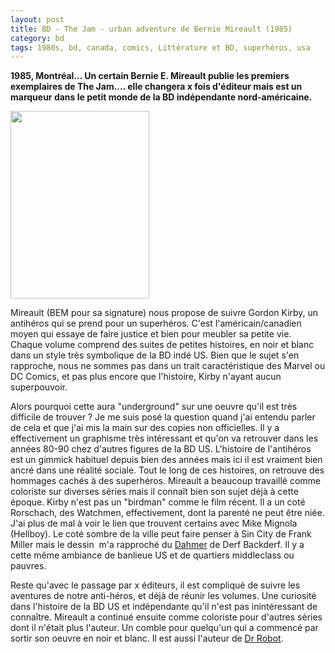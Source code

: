 ```yaml
---
layout: post
title: BD - The Jam - urban adventure de Bernie Mireault (1985)
category: bd
tags: 1980s, bd, canada, comics, Littérature et BD, superhéros, usa
---
```

**1985, Montréal... Un certain Bernie E. Mireault publie les premiers exemplaires de The Jam.... elle changera x fois d'éditeur mais est un marqueur dans le petit monde de la BD indépendante nord-américaine.**

<img class="alignleft size-medium wp-image-19774" src="https://cheziceman.files.wordpress.com/2017/05/berniemireaultthejam.jpg?w=222" alt="" width="222" height="300" />

Mireault (BEM pour sa signature) nous propose de suivre Gordon Kirby, un antihéros qui se prend pour un superhéros. C'est l'américain/canadien moyen qui essaye de faire justice et bien pour meubler sa petite vie. Chaque volume comprend des suites de petites histoires, en noir et blanc dans un style très symbolique de la BD indé US. Bien que le sujet s'en rapproche, nous ne sommes pas dans un trait caractéristique des Marvel ou DC Comics, et pas plus encore que l'histoire, Kirby n'ayant aucun superpouvoir.

Alors pourquoi cette aura "underground" sur une oeuvre qu'il est très difficile de trouver ? Je me suis posé la question quand j'ai entendu parler de cela et que j'ai mis la main sur des copies non officielles. Il y a effectivement un graphisme très intéressant et qu'on va retrouver dans les années 80-90 chez d'autres figures de la BD US. L'histoire de l'antihéros est un gimmick habituel depuis bien des années mais ici il est vraiment bien ancré dans une réalité sociale. Tout le long de ces histoires, on retrouve des hommages cachés à des superhéros. Mireault a beaucoup travaillé comme coloriste sur diverses séries mais il connaît bien son sujet déjà à cette époque. Kirby n'est pas un "birdman" comme le film récent. Il a un coté Rorschach, des Watchmen, effectivement, dont la parenté ne peut être niée. J'ai plus de mal à voir le lien que trouvent certains avec Mike Mignola (Hellboy). Le coté sombre de la ville peut faire penser à Sin City de Frank Miller mais le dessin  m'a rapproché du <a href="https://cheziceman.wordpress.com/2016/11/17/bd-mon-ami-dahmer-de-derf-backderf/">Dahmer</a> de Derf Backderf. Il y a cette même ambiance de banlieue US et de quartiers middleclass ou pauvres.

Reste qu'avec le passage par x éditeurs, il est compliqué de suivre les aventures de notre anti-héros, et déjà de réunir les volumes. Une curiosité dans l'histoire de la BD US et indépendante qu'il n'est pas inintéressant de connaître. Mireault a continué ensuite comme coloriste pour d'autres séries dont il n'était plus l'auteur. Un comble pour quelqu'un qui a commencé par sortir son oeuvre en noir et blanc. Il est aussi l'auteur de <a href="https://www.darkhorse.com/Comics/99-382/Dr-Robot-Special">Dr Robot</a>.
